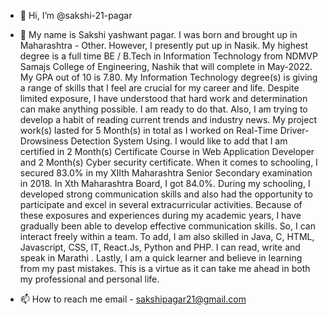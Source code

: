 - 👋 Hi, I’m @sakshi-21-pagar
- 👀 My name is Sakshi yashwant pagar. I was born and brought up in Maharashtra - Other. However, I presently
put up in Nasik.
      My highest degree is a full time BE / B.Tech in Information Technology from NDMVP Samajs College of
Engineering, Nashik that will complete in May-2022. My GPA out of 10 is 7.80.
      My Information Technology degree(s) is giving a range of skills that I feel are crucial for my career and life.
Despite limited exposure, I have understood that hard work and determination can make anything possible. I
am ready to do that. Also, I am trying to develop a habit of reading current trends and industry news.
      My project work(s) lasted for 5 Month(s) in total as I worked on Real-Time Driver-Drowsiness Detection
System Using. I would like to add that I am certified in 2 Month(s) Certificate Course in Web Application
Developer and 2 Month(s) Cyber security certificate.
      When it comes to schooling, I secured 83.0% in my XIIth Maharashtra Senior Secondary examination in 2018.
In Xth Maharashtra Board, I got 84.0%. During my schooling, I developed strong communication skills and
also had the opportunity to participate and excel in several extracurricular activities. Because of these
exposures and experiences during my academic years, I have gradually been able to develop effective
communication skills. So, I can interact freely within a team.
      To add, I am also skilled in Java, C, HTML, Javascript, CSS, IT, React.Js, Python and PHP. I can read, write
and speak in Marathi .
      Lastly, I am a quick learner and believe in learning from my past mistakes. This is a virtue as it can take me
ahead in both my professional and personal life.

- 📫 How to reach me 
email - sakshipagar21@gmail.com

<!---
sakshi-21-pagar/sakshi-21-pagar is a ✨ special ✨ repository because its `README.md` (this file) appears on your GitHub profile.
You can click the Preview link to take a look at your changes.
--->
